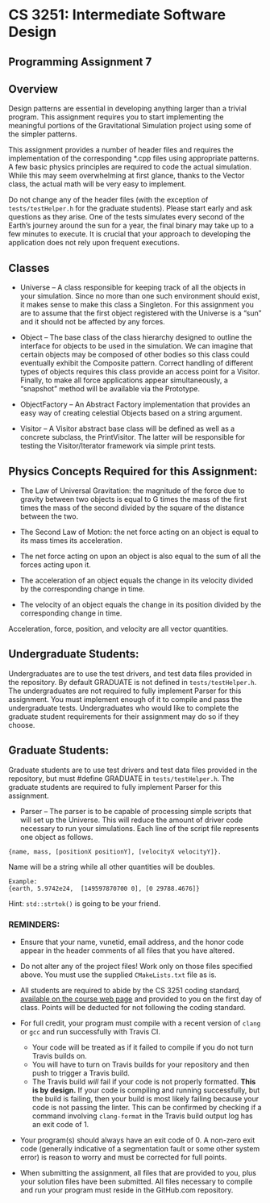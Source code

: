 # CS 3251: Intermediate Software Design
## Programming Assignment 7

## Overview

Design patterns are essential in developing anything larger than a trivial program. This assignment requires you to start implementing the meaningful portions of the Gravitational Simulation project using some of the simpler patterns.

This assignment provides a number of header files and requires the implementation of the corresponding *.cpp files using appropriate patterns. A few basic physics principles are required to code the actual simulation.  While this may seem overwhelming at first glance, thanks to the Vector class, the actual math will be very easy to implement.

Do not change any of the header files (with the exception of ```tests/testHelper.h``` for the graduate students). Please start early and ask questions as they arise. One of the tests simulates every second of the Earth’s journey around the sun for a year, the final binary may take up to a few minutes to execute. It is crucial that your approach to developing the application does not rely upon frequent executions.

## Classes

* Universe – A class responsible for keeping track of all the objects in your simulation. Since no more than one such environment should exist, it makes sense to make this class a Singleton. For this assignment you are to assume that the first object registered with the Universe is a “sun” and it should not be affected by any forces.

* Object – The base class of the class hierarchy designed to outline the interface for objects to be used in the simulation. We can imagine that certain objects may be composed of other bodies so this class could eventually exhibit the Composite pattern. Correct handling of different types of objects requires this class provide an access point for a Visitor. Finally, to make all force applications appear simultaneously, a “snapshot” method will be available via the Prototype.

* ObjectFactory – An Abstract Factory implementation that provides an easy way of creating celestial Objects based on a string argument.

* Visitor – A Visitor abstract base class will be defined as well as a concrete subclass, the PrintVisitor. The latter will be responsible for testing the Visitor/Iterator framework via simple print tests.

## Physics Concepts Required for this Assignment: 

* The Law of Universal Gravitation: the magnitude of the force due to gravity between two objects is equal to G times the mass of the first times the mass of the second divided by the square of the distance between the two. 

* The Second Law of Motion: the net force acting on an object is equal to its mass times its acceleration.

* The net force acting on upon an object is also equal to the sum of all the forces acting upon it.

* The acceleration of an object equals the change in its velocity divided by the corresponding change in time.

* The velocity of an object equals the change in its position divided by the corresponding change in time.

Acceleration, force, position, and velocity are all vector quantities. 


## Undergraduate Students:

Undergraduates are to use the test drivers, and test data files provided in the repository.  By default GRADUATE is not defined in ```tests/testHelper.h```. The undergraduates are not required to fully implement Parser for this assignment. You must implement enough of it to compile and pass the undergraduate tests.  Undergraduates who would like to complete the graduate student requirements for their assignment may do so if they choose.


## Graduate Students: 

Graduate students are to use test drivers and test data files provided in the repository, but must #define GRADUATE in ```tests/testHelper.h```. The graduate students are required to fully implement Parser for this assignment. 

* Parser – The parser is to be capable of processing simple scripts that will set up the Universe. This will reduce the amount of driver code necessary to run your simulations. Each line of the script file represents one object as follows.

```{name, mass, [positionX positionY], [velocityX velocityY]}.``` 

Name will be a string while all other quantities will be doubles.

```
Example:
{earth, 5.9742e24,  [149597870700 0], [0 29788.4676]}
```

Hint: ```std::strtok()``` is going to be your friend.

### REMINDERS:

* Ensure that your name, vunetid, email address, and the honor code appear in the header comments of all files that you have altered.

* Do not alter any of the project files!  Work only on those files specified above.  You must use the supplied `CMakeLists.txt` file as is.

* All students are required to abide by the CS 3251 coding standard, [available on the course web page](https://vuse-cs3251.github.io/style-guidelines/) and provided to you on the first day of class. Points will be deducted for not following the coding standard.

* For full credit, your program must compile with a recent version of `clang` or `gcc` and run successfully with Travis CI.
  * Your code will be treated as if it failed to compile if you do not turn Travis builds on.
  * You will have to turn on Travis builds for your repository and then push to trigger a Travis build.
  * The Travis build *will* fail if your code is not properly formatted. **This is by design.** If your code is compiling and running successfully, but the build is failing, then your build is most likely failing because your code is not passing the linter. This can be confirmed by checking if a command involving `clang-format` in the Travis build output log has an exit code of 1.

* Your program(s) should always have an exit code of 0.  A non-zero exit code (generally indicative of a segmentation fault or some other system error) is reason to worry and must be corrected for full points.
  
* When submitting the assignment, all files that are provided to you, plus your solution files have been submitted. All files necessary to compile and run your program must reside in the GitHub.com repository. 
